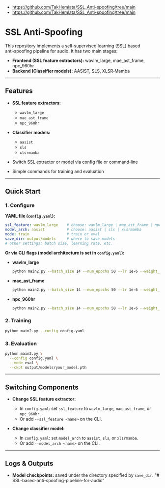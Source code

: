 
- https://github.com/TakHemlata/SSL_Anti-spoofing/tree/main
- https://github.com/TakHemlata/SSL_Anti-spoofing/tree/main

# SSL Anti‑Spoofing

This repository implements a self‑supervised learning (SSL) based anti‑spoofing pipeline for audio. It has two main stages:

* **Frontend (SSL feature extractors):** wavlm\_large, mae\_ast\_frame, npc\_960hr
* **Backend (Classifier models):** AASIST, SLS, XLSR‑Mamba

---

## Features

* **SSL feature extractors:**

  * `wavlm_large`
  * `mae_ast_frame`
  * `npc_960hr`
* **Classifier models:**

  * `aasist`
  * `sls`
  * `xlsrmamba`
* Switch SSL extractor or model via config file or command‑line
* Simple commands for training and evaluation
---

## Quick Start

### 1. Configure

**YAML file (`config.yaml`):**

```yaml
ssl_feature: wavlm_large    # choose: wavlm_large | mae_ast_frame | npc_960hr
model_arch: aasist          # choose: aasist | sls | xlsrmamba
mode: train                 # train or eval
save_dir: output/models     # where to save models
# other settings: batch size, learning rate, etc.
```

**Or via CLI flags (model architecture is set in `config.yaml`):**

* **wavlm\_large**

  ```bash
  python main2.py --batch_size 14 --num_epochs 50 --lr 1e-6 --weight_decay 1e-4 --ssl_feature wavlm_large --seed 1234 --emb_size 256 --num_encoders 12
  ```
* **mae\_ast\_frame**

  ```bash
  python main2.py --batch_size 14 --num_epochs 50 --lr 1e-6 --weight_decay 1e-4 --ssl_feature mae_ast_frame --seed 1234 --emb_size 256 --num_encoders 12
  ```
* **npc\_960hr**

  ```bash
  python main2.py --batch_size 14 --num_epochs 50 --lr 1e-6 --weight_decay 1e-4 --ssl_feature npc_960hr --seed 1234 --emb_size 256 --num_encoders 12
  ```

### 2. Training

```bash
python main2.py --config config.yaml
```

### 3. Evaluation

```bash
python main2.py \
  --config config.yaml \
  --mode eval \
  --ckpt output/models/your_model.pth
```

---

## Switching Components

* **Change SSL feature extractor:**

  * In `config.yaml`: set `ssl_feature` to `wavlm_large`, `mae_ast_frame`, or `npc_960hr`.
  * Or add `--ssl_feature <name>` on the CLI.
* **Change classifier model:**

  * In `config.yaml`: set `model_arch` to `aasist`, `sls`, or `xlsrmamba`.
  * Or add `--model_arch <name>` on the CLI.

---

## Logs & Outputs

* **Model checkpoints:** saved under the directory specified by `save_dir`.
"# SSL-based-anti-spoofing-pipeline-for-audio" 
